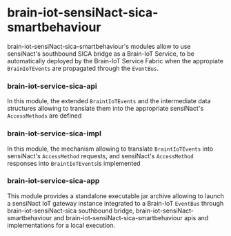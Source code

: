 # brain-iot-sensiNact-sica-smartbehaviour

brain-iot-sensiNact-sica-smartbehaviour's modules allow to use sensiNact's southbound SICA bridge as a Brain-IoT Service, to be automatically deployed by the Brain-IoT Service Fabric when the appropiate `BrainIoTEvents` are propagated through the `EventBus`.

### brain-iot-service-sica-api

In this module, the extended `BraintIoTEvents` and the intermediate data structures allowing to translate them into the appropriate sensiNact's `AccessMethods` are defined

### brain-iot-service-sica-impl

In this module, the mechanism allowing to translate `BraintIoTEvents` into sensiNact's `AccessMethod` requests, and sensiNact's `AccessMethod` responses into `BraintIoTEvents`is implemented

### brain-iot-service-sica-app

This module provides a standalone executable jar archive allowing to launch a sensiNact IoT gateway instance integrated to a Brain-IoT `EventBus` through brain-iot-sensiNact-sica southbound bridge, brain-iot-sensiNact-smartbehaviour and brain-iot-sensiNact-sica-smartbehaviour apis and implementations for a local execution.
